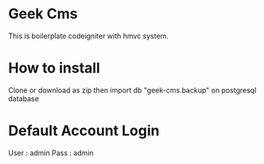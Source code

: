 # Geek Cms

This is boilerplate codeigniter with hmvc system.

# How to install

Clone or download as zip then import db "geek-cms.backup" on postgresql database

# Default Account Login

User : admin
Pass : admin
